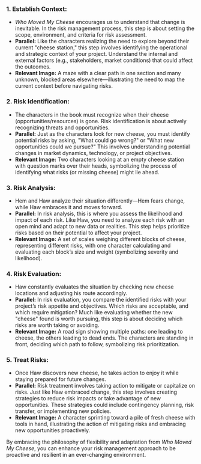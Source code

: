 ### 1. **Establish Context:**
- *Who Moved My Cheese* encourages us to understand that change is inevitable. In the risk management process, this step is about setting the scope, environment, and criteria for risk assessment. 
- **Parallel:** Like the characters realizing the need to explore beyond their current "cheese station," this step involves identifying the operational and strategic context of your project. Understand the internal and external factors (e.g., stakeholders, market conditions) that could affect the outcomes.
- **Relevant Image:** A maze with a clear path in one section and many unknown, blocked areas elsewhere—illustrating the need to map the current context before navigating risks.

### 2. **Risk Identification:**
- The characters in the book must recognize when their cheese (opportunities/resources) is gone. Risk identification is about actively recognizing threats and opportunities.
- **Parallel:** Just as the characters look for new cheese, you must identify potential risks by asking, "What could go wrong?" or "What new opportunities could we pursue?" This involves understanding potential changes in market dynamics, technology, or project objectives.
- **Relevant Image:** Two characters looking at an empty cheese station with question marks over their heads, symbolizing the process of identifying what risks (or missing cheese) might lie ahead.

### 3. **Risk Analysis:**
- Hem and Haw analyze their situation differently—Hem fears change, while Haw embraces it and moves forward.
- **Parallel:** In risk analysis, this is where you assess the likelihood and impact of each risk. Like Haw, you need to analyze each risk with an open mind and adapt to new data or realities. This step helps prioritize risks based on their potential to affect your project.
- **Relevant Image:** A set of scales weighing different blocks of cheese, representing different risks, with one character calculating and evaluating each block’s size and weight (symbolizing severity and likelihood).

### 4. **Risk Evaluation:**
- Haw constantly evaluates the situation by checking new cheese locations and adjusting his route accordingly.
- **Parallel:** In risk evaluation, you compare the identified risks with your project’s risk appetite and objectives. Which risks are acceptable, and which require mitigation? Much like evaluating whether the new "cheese" found is worth pursuing, this step is about deciding which risks are worth taking or avoiding.
- **Relevant Image:** A road sign showing multiple paths: one leading to cheese, the others leading to dead ends. The characters are standing in front, deciding which path to follow, symbolizing risk prioritization.

### 5. **Treat Risks:**
- Once Haw discovers new cheese, he takes action to enjoy it while staying prepared for future changes.
- **Parallel:** Risk treatment involves taking action to mitigate or capitalize on risks. Just like Haw embraced change, this step involves creating strategies to reduce risk impacts or take advantage of new opportunities. These strategies could include contingency planning, risk transfer, or implementing new policies.
- **Relevant Image:** A character sprinting toward a pile of fresh cheese with tools in hand, illustrating the action of mitigating risks and embracing new opportunities proactively.

By embracing the philosophy of flexibility and adaptation from *Who Moved My Cheese*, you can enhance your risk management approach to be proactive and resilient in an ever-changing environment.
